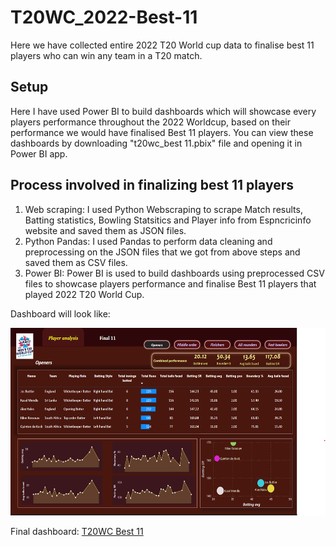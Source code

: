 # T20WC_2022-Best-11
Here we have collected entire 2022 T20 World cup data to finalise best 11 players who can win any team in a T20 match.
## Setup
Here I have used Power BI to build dashboards which will showcase every players performance throughout the 2022 Worldcup, based on their performance we would have finalised Best 11 players. 
You can view these dashboards by downloading "t20wc_best 11.pbix" file and opening it in Power BI app.
## Process involved in finalizing best 11 players
  1. Web scraping:
        I used Python Webscraping to scrape Match results, Batting statistics, Bowling Statsitics and Player info from Espncricinfo website and saved them as JSON           files.
  2. Python Pandas:
        I used Pandas to perform data cleaning and preprocessing on the JSON files that we got from above steps and saved them as CSV files.
  3. Power BI:
        Power BI is used to build dashboards using preprocessed CSV files to showcase players performance and finalise Best 11 players that played 2022 T20 World             Cup.
        
  Dashboard will look like:
  
  <img src="sample_dashboard.png" alt="Sample Dashboard" title="Sample Dashboard" height=300px width=660px>
  
  Final dashboard: <a href = "t20wc_best 11.pbix">T20WC Best 11</a>
